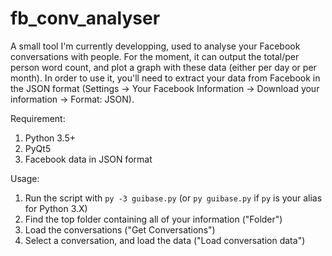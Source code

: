 # fb_conv_analyser

A small tool I'm currently developping, used to analyse your Facebook conversations with people. For the moment, it can output the total/per person word count, and plot a graph with these data (either per day or per month). In order to use it, you'll need to extract your data from Facebook in the JSON format (Settings -> Your Facebook Information -> Download your information -> Format: JSON).

Requirement:
1. Python 3.5+
1. PyQt5
1. Facebook data in JSON format

Usage:
1. Run the script with `py -3 guibase.py` (or `py guibase.py` if `py` is your alias for Python 3.X)
1. Find the top folder containing all of your information ("Folder")
1. Load the conversations ("Get Conversations")
1. Select a conversation, and load the data ("Load conversation data")
